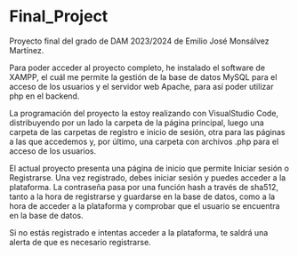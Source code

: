 # Final_Project
Proyecto final del grado de DAM 2023/2024 de Emilio José Monsálvez Martínez.

Para poder acceder al proyecto completo, he instalado el software de XAMPP, el cuál me permite la gestión de la base de datos MySQL para el acceso de los usuarios y el servidor web Apache, para así poder utilizar php en el backend.

La programación del proyecto la estoy realizando con VisualStudio Code, distribuyendo por un lado la carpeta de la página principal, luego una carpeta de las carpetas de registro e inicio de sesión, otra para las páginas a las que accedemos y, por último, una carpeta con archivos .php para el acceso de los usuarios.

El actual proyecto presenta una página de inicio que permite Iniciar sesión o Registrarse. Una vez registrado, debes iniciar sesión y puedes acceder a la plataforma. La contraseña pasa por una función hash a través de sha512, tanto a la hora de registrarse y guardarse en la base de datos, como a la hora de acceder a la plataforma y comprobar que el usuario se encuentra en la base de datos.

Si no estás registrado e intentas acceder a la plataforma, te saldrá una alerta de que es necesario registrarse.
